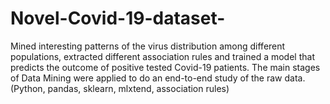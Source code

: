 # Novel-Covid-19-dataset-
Mined interesting patterns of the virus distribution among different populations, extracted different association rules and trained a model that predicts the outcome of positive tested Covid-19 patients. The main stages of Data Mining were applied to do an end-to-end study of the raw data. (Python, pandas, sklearn, mlxtend, association rules)
